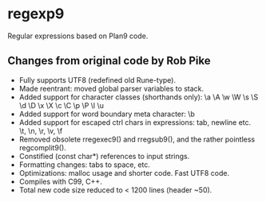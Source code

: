# regexp9
Regular expressions based on Plan9 code.

## Changes from original code by Rob Pike
- Fully supports UTF8 (redefined old Rune-type).
- Made reentrant: moved global parser variables to stack.
- Added support for character classes (shorthands only): \a \A \w \W \s \S \d \D \x \X \c \C \p \P \l \u
- Added support for word boundary meta character: \b
- Added support for escaped ctrl chars in expressions: tab, newline etc. \t, \n, \r, \v, \f
- Removed obsolete rregexec9() and rregsub9(), and the rather pointless regcomplit9().
- Constified (const char*) references to input strings.
- Formatting changes: tabs to space, etc.
- Optimizations: malloc usage and shorter code. Fast UTF8 code.
- Compiles with C99, C++.
- Total new code size reduced to < 1200 lines (header ~50).
